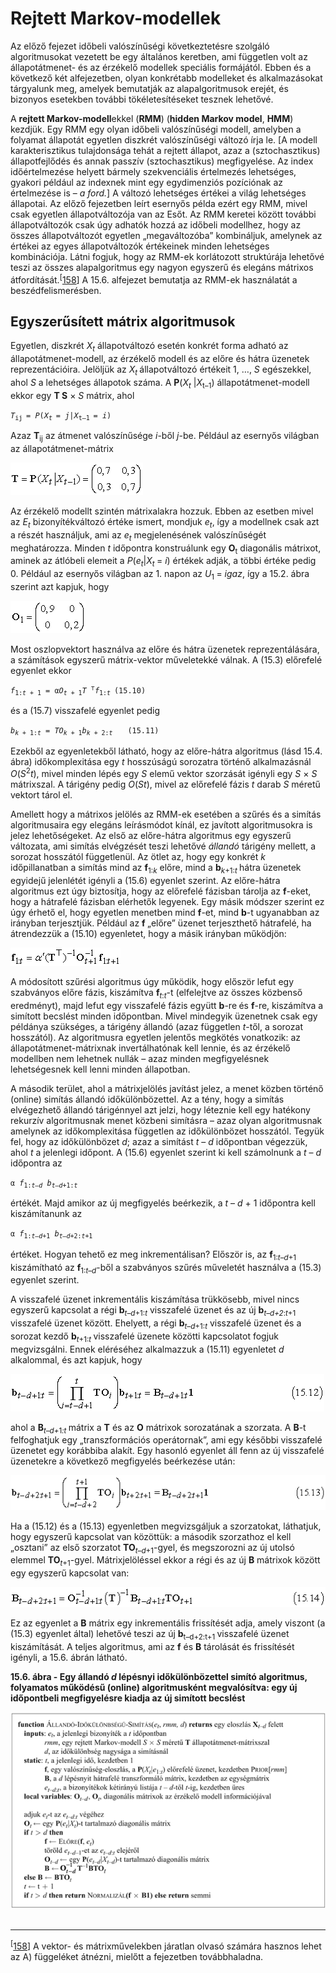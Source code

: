 <?xml version="1.0" encoding="UTF-8" standalone="no"?>

<html xmlns="http://www.w3.org/1999/xhtml"><head><meta name="generator" content="DocBook XSL Stylesheets V1.76.1"/></head><body><div class="section" title="Rejtett Markov-modellek"><div class="titlepage"><div><div><h1 class="title"><a id="id692568"/>Rejtett Markov-modellek</h1></div></div></div><p>Az előző fejezet időbeli valószínűségi következtetésre szolgáló algoritmusokat vezetett be egy általános keretben, ami független volt az állapotátmenet- és az érzékelő modellek speciális formájától. Ebben és a következő két alfejezetben, olyan konkrétabb modelleket és alkalmazásokat tárgyalunk meg, amelyek bemutatják az alapalgoritmusok erejét, és bizonyos esetekben további tökéletesítéseket tesznek lehetővé.</p><p>A <span class="strong"><strong>rejtett Markov-modell</strong></span>ekkel (<span class="strong"><strong>RMM</strong></span>) (<span class="strong"><strong>hidden Markov model</strong></span>, <span class="strong"><strong>HMM</strong></span>) kezdjük. Egy RMM egy olyan időbeli valószínűségi modell, amelyben a folyamat állapotát egyetlen diszkrét valószínűségi változó írja le. [A modell karakterisztikus tulajdonsága tehát a rejtett állapot, azaz a (sztochasztikus) állapotfejlődés és annak passzív (sztochasztikus) megfigyelése. Az index időértelmezése helyett bármely szekvenciális értelmezés lehetséges, gyakori például az indexnek mint egy egydimenziós pozíciónak az értelmezése is – <span class="emphasis"><em>a ford.</em></span>] A változó lehetséges értékei a világ lehetséges állapotai. Az előző fejezetben leírt esernyős példa ezért egy RMM, mivel csak egyetlen állapotváltozója van az Esőt. Az RMM keretei között további állapotváltozók csak úgy adhatók hozzá az időbeli modellhez, hogy az összes állapotváltozót egyetlen „megaváltozóba” kombináljuk, amelynek az értékei az egyes állapotváltozók értékeinek minden lehetséges kombinációja. Látni fogjuk, hogy az RMM-ek korlátozott struktúrája lehetővé teszi az összes alapalgoritmus egy nagyon egyszerű és elegáns mátrixos átfordítását.<sup>[<a id="id692599" href="#ftn.id692599" class="footnote">158</a>]</sup> A 15.6. alfejezet bemutatja az RMM-ek használatát a beszédfelismerésben.</p><div class="section" title="Egyszerűsített mátrix algoritmusok"><div class="titlepage"><div><div><h2 class="title"><a id="id692605"/>Egyszerűsített mátrix algoritmusok</h2></div></div></div><p>Egyetlen, diszkrét <span class="emphasis"><em>X<sub>t</sub></em></span> állapotváltozó esetén konkrét forma adható az állapotátmenet-modell, az érzékelő modell és az előre és hátra üzenetek reprezentációira. Jelöljük az <span class="emphasis"><em>X<sub>t </sub></em></span>állapotváltozó értékeit 1, …, <span class="emphasis"><em>S</em></span> egészekkel, ahol <span class="emphasis"><em>S</em></span> a lehetséges állapotok száma. A <span class="strong"><strong>P</strong></span>(<span class="emphasis"><em>X<sub>t</sub></em></span> |<span class="emphasis"><em>X</em></span><sub>t–1</sub>) állapotátmenet-modell ekkor egy <span class="strong"><strong>T S</strong></span> × <span class="emphasis"><em>S</em></span> mátrix, ahol</p><p><code class="code"><em><span class="remark">T</span></em><sub>ij </sub>= <em><span class="remark">P</span></em>(<em><span class="remark">X<sub>t </sub></span></em>= <em><span class="remark">j</span></em>|<em><span class="remark">X</span></em><sub>t–1 </sub>= <em><span class="remark">i</span></em>) </code></p><p>Azaz <span class="strong"><strong>T</strong></span><sub>ij</sub> az átmenet valószínűsége <span class="emphasis"><em>i</em></span>-ből <span class="emphasis"><em>j</em></span>-be. Például az esernyős világban az állapotátmenet-mátrix</p><p><span class="inlinemediaobject"><img src="math/mi-15-0013.gif" alt="Egyszerűsített mátrix algoritmusok"/></span></p><p>Az érzékelő modellt szintén mátrixalakra hozzuk. Ebben az esetben mivel az <span class="emphasis"><em>E<sub>t</sub></em></span> bizonyítékváltozó értéke ismert, mondjuk <span class="emphasis"><em>e<sub>t</sub></em></span>, így a modellnek csak azt a részét használjuk, ami az <span class="emphasis"><em>e<sub>t</sub></em></span> megjelenésének valószínűségét meghatározza. Minden <span class="emphasis"><em>t</em></span> időpontra konstruálunk egy <span class="strong"><strong>O</strong></span><sub>t</sub> diagonális mátrixot, aminek az átlóbeli elemeit a <span class="emphasis"><em>P</em></span>(<span class="emphasis"><em>e<sub>t</sub></em></span>|<span xml:lang="it" class="emphasis"><em>X<sub>t </sub></em></span>= <span class="emphasis"><em>i</em></span>)<span class="emphasis"><em> </em></span>értékek adják, a többi értéke pedig 0. Például az esernyős világban az 1. napon az <span class="emphasis"><em>U</em></span><sub>1 </sub>= <span class="emphasis"><em>igaz</em></span>, így a 15.2. ábra szerint azt kapjuk, hogy</p><p><span class="inlinemediaobject"><img src="math/mi-15-0014.gif" alt="Egyszerűsített mátrix algoritmusok"/></span></p><p>Most oszlopvektort használva az előre és hátra üzenetek reprezentálására, a számítások egyszerű mátrix-vektor műveletekké válnak. A (15.3) előrefelé egyenlet ekkor</p><p><code class="code"><em><span class="remark">f</span></em><sub>1:<em><span class="remark">t</span></em> + 1</sub> = α<em><span class="remark">O</span></em><sub><em><span class="remark">t </span></em>+ 1</sub><em><span class="remark">T</span></em> <sup>⊤</sup><em><span class="remark">f</span></em><sub>1:<em><span class="remark">t	</span></em></sub>(15.10)</code></p><p>és a (15.7) visszafelé egyenlet pedig</p><p><code class="code"><em><span class="remark">b</span></em><sub><em><span class="remark">k</span></em> + 1:<em><span class="remark">t</span></em></sub><em><span class="remark"> = </span></em><em><span class="remark">TO</span></em><sub><em><span class="remark">k</span></em> + 1</sub><em><span class="remark">b</span></em><sub><em><span class="remark">k</span></em> + 2:<em><span class="remark">t	</span></em></sub>(15.11)</code></p><p>Ezekből az egyenletekből látható, hogy az előre-hátra algoritmus (lásd 15.4. ábra) időkomplexitása egy <span class="emphasis"><em>t</em></span> hosszúságú sorozatra történő alkalmazásnál <span class="emphasis"><em>O</em></span>(<span class="emphasis"><em>S</em></span><sup>2</sup><span class="emphasis"><em>t</em></span>),<span class="emphasis"><em> </em></span>mivel minden lépés egy <span class="emphasis"><em>S</em></span> elemű vektor szorzását igényli egy <span class="emphasis"><em>S</em></span> × <span class="emphasis"><em>S</em></span> mátrixszal. A tárigény pedig <span class="emphasis"><em>O</em></span>(<span class="emphasis"><em>St</em></span>), mivel az előrefelé fázis <span class="emphasis"><em>t</em></span> darab <span class="emphasis"><em>S</em></span> méretű vektort tárol el.</p><p>Amellett hogy a mátrixos jelölés az RMM-ek esetében a szűrés és a simítás algoritmusaira egy elegáns leírásmódot kínál, ez javított algoritmusokra is jelez lehetőségeket. Az első az előre-hátra algoritmus egy egyszerű változata, ami simítás elvégzését teszi lehetővé <span class="emphasis"><em>állandó</em></span> tárigény mellett, a sorozat hosszától függetlenül. Az ötlet az, hogy egy konkrét <span class="emphasis"><em>k</em></span> időpillanatban a simítás mind az <span class="strong"><strong>f</strong></span><sub>1:<span class="emphasis"><em>k</em></span></sub> előre, mind a <span class="strong"><strong>b</strong></span><sub><span class="emphasis"><em>k</em></span>+1:<span class="emphasis"><em>t</em></span> </sub>hátra üzenetek egyidejű jelenlétét igényli a (15.6) egyenlet szerint. Az előre-hátra algoritmus ezt úgy biztosítja, hogy az előrefelé fázisban tárolja az <span class="strong"><strong>f</strong></span>-eket, hogy a hátrafelé fázisban elérhetők legyenek. Egy másik módszer szerint ez úgy érhető el, hogy egyetlen menetben mind <span class="strong"><strong>f</strong></span>-et, mind <span class="strong"><strong>b</strong></span>-t ugyanabban az irányban terjesztjük. Például az <span class="strong"><strong>f </strong></span>„előre” üzenet terjeszthető hátrafelé, ha átrendezzük a (15.10) egyenletet, hogy a másik irányban működjön:</p><p><span class="inlinemediaobject"><img src="math/mi-15-0015.gif" alt="Egyszerűsített mátrix algoritmusok"/></span></p><p>A módosított szűrési algoritmus úgy működik, hogy először lefut egy szabványos előre fázis, kiszámítva <span class="strong"><strong>f</strong></span><sub><span class="emphasis"><em>t</em></span>:<span class="emphasis"><em>t</em></span></sub>-t (elfelejtve az összes közbenső eredményt), majd lefut egy visszafelé fázis együtt <span class="strong"><strong>b</strong></span>-re<span class="strong"><strong> </strong></span>és <span class="strong"><strong>f</strong></span>-re, kiszámítva a simított becslést minden időpontban. Mivel mindegyik üzenetnek csak egy példánya szükséges, a tárigény állandó (azaz független <span class="emphasis"><em>t</em></span>-től, a sorozat hosszától). Az algoritmusra egyetlen jelentős megkötés vonatkozik: az állapotátmenet-mátrixnak invertálhatónak kell lennie, és az érzékelő modellben nem lehetnek nullák – azaz minden megfigyelésnek lehetségesnek kell lenni minden állapotban.</p><p>A második terület, ahol a mátrixjelölés javítást jelez, a menet közben történő (online) simítás állandó időkülönbözettel. Az a tény, hogy a simítás elvégezhető állandó tárigénnyel azt jelzi, hogy léteznie kell egy hatékony rekurzív algoritmusnak menet közbeni simításra – azaz olyan algoritmusnak amelynek az időkomplexitása független az időkülönbözet hosszától. Tegyük fel, hogy az időkülönbözet <span class="emphasis"><em>d</em></span>; azaz a simítást <span class="emphasis"><em>t</em></span> – <span class="emphasis"><em>d</em></span> időpontban végezzük, ahol <span class="emphasis"><em>t</em></span> a jelenlegi időpont. A (15.6) egyenlet szerint ki kell számolnunk a <span class="emphasis"><em>t </em></span>– <span class="emphasis"><em>d</em></span> időpontra az</p><p><code class="code">α <em><span class="remark">f</span></em><sub>1:<em><span class="remark">t–d</span></em></sub> <em><span class="remark">b</span></em><sub><em><span class="remark">t–d</span></em>+1:<em><span class="remark">t</span></em></sub></code></p><p>értékét. Majd amikor az új megfigyelés beérkezik, a <span class="emphasis"><em>t</em></span> – <span class="emphasis"><em>d</em></span> + 1 időpontra kell kiszámítanunk az</p><p><code class="code">α <em><span class="remark">f</span></em><sub>1:<em><span class="remark">t–d</span></em>+1</sub> <em><span class="remark">b</span></em><sub><em><span class="remark">t–d</span></em>+2:<em><span class="remark">t</span></em>+1</sub></code></p><p>értéket. Hogyan tehető ez meg inkrementálisan? Először is, az <span class="strong"><strong>f</strong></span><sub>1:<span class="emphasis"><em>t</em></span>–<span class="emphasis"><em>d</em></span>+1</sub> kiszámítható az <span class="strong"><strong>f</strong></span><sub>1:<span class="emphasis"><em>t</em></span>–<span class="emphasis"><em>d</em></span></sub>-ből a szabványos szűrés műveletét használva a (15.3) egyenlet szerint.</p><p>A visszafelé üzenet inkrementális kiszámítása trükkösebb, mivel nincs egyszerű kapcsolat a régi <span class="strong"><strong>b</strong></span><sub><span class="emphasis"><em>t–d</em></span>+1:<span class="emphasis"><em>t</em></span></sub> visszafelé üzenet és az új <span class="strong"><strong>b</strong></span><sub><span class="emphasis"><em>t–d+2</em></span>:<span class="emphasis"><em>t</em></span>+1 </sub>visszafelé üzenet között. Ehelyett, a régi <span class="strong"><strong>b</strong></span><sub><span class="emphasis"><em>t–d</em></span>+1:<span class="emphasis"><em>t</em></span></sub> visszafelé üzenet  és a sorozat kezdő <span class="strong"><strong>b</strong></span><sub><span class="emphasis"><em>t</em></span>+1:<span class="emphasis"><em>t</em></span></sub><span class="emphasis"><em><sub> </sub></em></span>visszafelé üzenete közötti kapcsolatot fogjuk megvizsgálni. Ennek eléréséhez alkalmazzuk a (15.11) egyenletet <span class="emphasis"><em>d</em></span> alkalommal, és azt kapjuk, hogy</p><p><span class="inlinemediaobject"><img src="math/mi-15-0016.gif" alt="Egyszerűsített mátrix algoritmusok"/></span></p><p>ahol a <span class="strong"><strong>B</strong></span><sub><span class="emphasis"><em>t</em></span>–<span class="emphasis"><em>d+</em></span>1<span class="emphasis"><em>:t</em></span> </sub>mátrix a <span class="strong"><strong>T</strong></span> és az <span class="strong"><strong>O</strong></span> mátrixok sorozatának a szorzata. A <span class="strong"><strong>B</strong></span>-t felfoghatjuk egy „transzformációs operátornak”, ami egy későbbi visszafelé üzenetet egy korábbiba alakít. Egy hasonló egyenlet áll fenn az új visszafelé üzenetekre a következő megfigyelés beérkezése után:</p><p><span class="inlinemediaobject"><img src="math/mi-15-0017.gif" alt="Egyszerűsített mátrix algoritmusok"/></span></p><p>Ha a (15.12) és a (15.13) egyenletben megvizsgáljuk a szorzatokat, láthatjuk, hogy egyszerű kapcsolat van közöttük: a második szorzathoz el kell „osztani” az első szorzatot <span class="strong"><strong>TO</strong></span><sub><span class="emphasis"><em>t</em></span>–<span class="emphasis"><em>d</em></span>+1</sub>-gyel, és megszorozni az új utolsó elemmel <span class="strong"><strong>TO</strong></span><sub><span class="emphasis"><em>t</em></span>+1</sub>-gyel. Mátrixjelöléssel ekkor a régi és az új <span class="strong"><strong>B</strong></span> mátrixok között egy egyszerű kapcsolat van:</p><p><span class="inlinemediaobject"><img src="math/mi-15-0018.gif" alt="Egyszerűsített mátrix algoritmusok"/></span></p><p>Ez az egyenlet a <span class="strong"><strong>B</strong></span> mátrix egy inkrementális frissítését adja, amely viszont (a (15.3) egyenlet által) lehetővé teszi az új <span class="strong"><strong>b</strong></span><sub>t–d+2:t+1 </sub>visszafelé üzenet kiszámítását. A teljes algoritmus, ami az <span class="strong"><strong>f</strong></span> és <span class="strong"><strong>B</strong></span> tárolását és frissítését igényli, a 15.6. ábrán látható.</p><div class="figure"><a id="id695126"/><p class="title"><strong>15.6. ábra - Egy állandó <span class="emphasis"><em>d</em></span> lépésnyi időkülönbözettel simító algoritmus, folyamatos működésű (online) algoritmusként megvalósítva: egy új időpontbeli megfigyelésre kiadja az új simított becslést</strong></p><div class="figure-contents"><div class="mediaobject"><img src="kepek/15-06.png" alt="Egy állandó d lépésnyi időkülönbözettel simító algoritmus, folyamatos működésű (online) algoritmusként megvalósítva: egy új időpontbeli megfigyelésre kiadja az új simított becslést"/></div></div></div></div><div class="footnotes"><br/><hr/><div class="footnote"><p class="footnote text"><sup>[<a id="ftn.id692599" href="#id692599" class="para">158</a>] </sup> A vektor- és mátrixművelekben járatlan olvasó számára hasznos lehet az A) függeléket átnézni, mielőtt a fejezetben továbbhaladna.</p></div></div></div></body></html>
